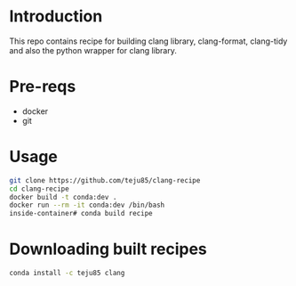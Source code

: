 # Introduction
This repo contains recipe for building clang library, clang-format, clang-tidy
and also the python wrapper for clang library.

# Pre-reqs
* docker
* git

# Usage
```bash
git clone https://github.com/teju85/clang-recipe
cd clang-recipe
docker build -t conda:dev .
docker run --rm -it conda:dev /bin/bash
inside-container# conda build recipe
```

# Downloading built recipes
```bash
conda install -c teju85 clang
```
